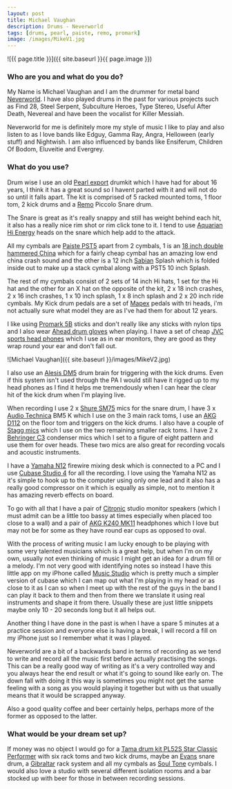 ```yaml
---
layout: post
title: Michael Vaughan
description: Drums - Neverworld
tags: [drums, pearl, paiste, remo, promark]
image: /images/MikeV1.jpg
---
```


![{{ page.title }}]({{ site.baseurl }}{{ page.image }})

### Who are you and what do you do?

My Name is Michael Vaughan and I am the drummer for metal band [Neverworld](http://www.neverworldmetal.co.uk/). I have also played drums in the past for various projects such as Find 28, Steel Serpent, Subculture Heroes, Type Stereo, Useful After Death, Nevereal and have been the vocalist for Killer Messiah.

Neverworld for me is definitely more my style of music I like to play and also listen to as I love bands like Edguy, Gamma Ray, Angra, Helloween (early stuff) and Nightwish. I am also influenced by bands like Ensiferum, Children Of Bodom, Eluveitie and Evergrey.

### What do you use?

Drum wise I use an old [Pearl export](http://www.gear4music.com/Drum_Kits/Pearl/Export) drumkit which I have had for about 16 years, I think it has a great sound so I havent parted with it and will not do so until it falls apart. The kit is comprised of 5 racked mounted toms, 1 floor tom, 2 kick drums and a [Remo](http://www.remo.com/) Piccolo Snare drum.

The Snare is great as it's really snappy and still has weight behind each hit, it also has a really nice rim shot or rim click tone to it. I tend to use [Aquarian Hi Energy](http://www.musiciansfriend.com/drums-percussion/aquarian-hi-energy-drumhead) heads on the snare which help add to the attack.

All my cymbals are [Paiste PST5](http://paiste.com/e/cymbalsoverv.php?family=59&action=family) apart from 2 cymbals, 1 is an [18 inch double hammered China](http://www.rockemmusic.com/product/stagg-18-dh-double-hammered-china-cymbal-dh-ch18b) which for a fairly cheap cymbal has an amazing low end china crash sound and the other is a 12 inch [Sabian](http://www.sabian.com/en/home) Splash which is folded inside out to make up a stack cymbal along with a PST5 10 inch Splash.

The rest of my cymbals consist of 2 sets of 14 inch Hi hats, 1 set for the Hi hat and the other for an X hat on the opposite of the kit, 2 x 18 inch crashes, 2 x 16 inch crashes, 1 x 10 inch splash, 1 x 8 inch splash and 2 x 20 inch ride cymbals. My Kick drum pedals are a set of [Mapex](http://mapexdrums.com/us/) pedals with tri heads, i'm not actually sure what model they are as I've had them for about 12 years.

I like using [Promark 5B](http://www.promark.com/pmProductDetail.Page?ActiveID=3917&ProductId=19) sticks and don't really like any sticks with nylon tips and I also wear [Ahead drum gloves](http://www.aheaddrumsticks.com/ahead-accessories-gloves-gls.html#.Vj9JL67hC-w) when playing. I have a set of cheap [JVC sports head phones](http://www.jvc.co.uk/product-list.php?id=100154) which I use as in ear monitors, they are good as they wrap round your ear and don't fall out.

![Michael Vaughan]({{ site.baseurl }}/images/MikeV2.jpg)

I also use an [Alesis DM5](http://www.alesis.com/dm5) drum brain for triggering with the kick drums. Even if this system isn't used through the PA I would still have it rigged up to my head phones as I find it helps me tremendously when I can hear the clear hit of the kick drum when I'm playing live.

When recording I use 2 x [Shure SM75](http://www.shure.co.uk/products/microphones/sm57) mics for the snare drum, I have 3 x [Audio Technica](http://www.audio-technica.com/cgi-bin/product_search/wired_mics/mics_by_type.pl?product_type=Microphones%3A+Instrument&lang=eng) BM5 K which I use on the 3 main rack toms, I use an [AKG D112](http://www.akg.com/pro/p/d112) on the floor tom and triggers on the kick drums. I also have a couple of [Stagg mics](http://www.staggmusic.com/en/products/pro_audio/microphones.html) which I use on the two remaining smaller rack toms. I have 2 x [Behringer C3](http://www.amazon.co.uk/241/dp/B000KUA8EI) condenser mics which I set to a figure of eight pattern and use them for over heads. These two mics are also great for recording vocals and acoustic instruments.

I have a [Yamaha N12](http://uk.yamaha.com/en/products/music-production/digital-mixing-studio/n/n12/) firewire mixing desk which is connected to a PC and I use [Cubase Studio 4](http://www.steinberg.net/en/products/cubase/start.html) for all the recording. I love using the Yamaha N12 as it's simple to hook up to the computer using only one lead and it also has a really good compressor on it which is equally as simple, not to mention it has amazing reverb effects on board.

To go with all that I have a pair of [Citronic](http://citronic.avsl.com/) studio monitor speakers (which I must admit can be a little too bassy at times especially when placed too close to a wall) and a pair of [AKG K240 MK11](http://www.akg.com/pro/p/k240mkii) headphones which I love but may not be for some as they have round ear cups as opposed to oval.

With the process of writing music I am lucky enough to be playing with some very talented musicians which is a great help, but when I'm on my own, usually not even thinking of music I might get an idea for a drum fill or a melody. I'm not very good with identifying notes so instead I have this little app on my iPhone called [Music Studio](http://www.xewton.com/musicstudio/overview/) which is pretty much a simpler version of cubase which I can map out what I'm playing in my head or as close to it as I can so when I meet up with the rest of the guys in the band I can play it back to them and then from there we translate it using real instruments and shape it from there. Usually these are just little snippets maybe only 10 - 20 seconds long but it all helps out.

Another thing I have done in the past is when I have a spare 5 minutes at a practice session and everyone else is having a break, I will record a fill on my iPhone just so I remember what it was I played.

Neverworld are a bit of a backwards band in terms of recording as we tend to write and record all the music first before actually practising the songs. This can be a really good way of writing as it's a very controlled way and you always hear the end result or what it's going to sound like early on. The down fall with doing it this way is sometimes you might not get the same feeling with a song as you would playing it together but with us that usually means that it would be scrapped anyway.

Also a good quality coffee and beer certainly helps, perhaps more of the former as opposed to the latter.

### What would be your dream set up?

If money was no object I would go for a [Tama drum kit PL52S Star Classic Performer](http://www.gak.co.uk/en/tama-pl52s-starclassic-performer-b-b/67863) with six rack toms and two kick drums, maybe an [Evans](http://www.evansdrumheads.com) snare drum, a [Gibraltar](http://www.gibraltarhardware.com/?fa=racks) rack system and all my cymbals as [Soul Tone](http://www.soultonecymbals.co.uk/) cymbals. I would also love a studio with several different isolation rooms and a bar stocked up with beer for those in between recording sessions.
